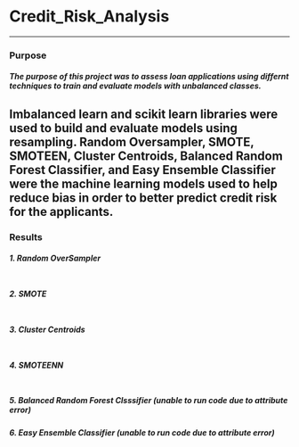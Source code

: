 # Credit_Risk_Analysis
---
### Purpose
##### The purpose of this project was to assess loan applications using differnt techniques to train and evaluate models with unbalanced classes.
Imbalanced learn and scikit learn libraries were used to build and evaluate models using resampling. 
Random Oversampler, SMOTE, SMOTEEN, Cluster Centroids, Balanced Random Forest Classifier, and Easy Ensemble Classifier were the machine learning models used to help reduce bias in order to better predict credit risk for the applicants.
---
### Results
##### 1. Random OverSampler
##### ![]()
##### 2. SMOTE
##### ![]()
##### 3. Cluster Centroids
##### ![]()
##### 4. SMOTEENN
##### ![]()
##### 5. Balanced Random Forest Clsssifier (unable to run code due to attribute error)
##### 6. Easy Ensemble Classifier (unable to run code due to attribute error)

